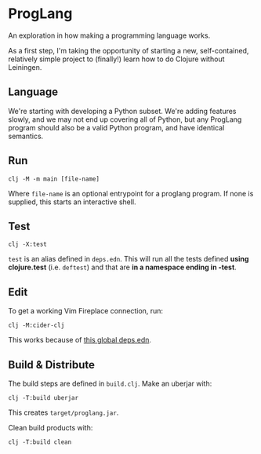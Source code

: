 # ProgLang

An exploration in how making a programming language works.

As a first step, I'm taking the opportunity of starting a new, self-contained,
relatively simple project to (finally!) learn how to do Clojure without
Leiningen.

## Language

We're starting with developing a Python subset. We're adding features slowly,
and we may not end up covering all of Python, but any ProgLang program should
also be a valid Python program, and have identical semantics.

## Run

```
clj -M -m main [file-name]
```

Where `file-name` is an optional entrypoint for a proglang program. If none is supplied, this starts an interactive shell.

## Test

```
clj -X:test
```

`test` is an alias defined in `deps.edn`. This will run all the tests defined
**using clojure.test** (i.e. `deftest`) and that are **in a namespace ending in
-test**.

## Edit

To get a working Vim Fireplace connection, run:

```
clj -M:cider-clj
```

This works because of [this global deps.edn][1].

[1]: https://github.com/gaverhae/dotfiles/pull/101

## Build & Distribute

The build steps are defined in `build.clj`. Make an uberjar with:

```
clj -T:build uberjar
```

This creates `target/proglang.jar`.

Clean build products with:

```
clj -T:build clean
```
